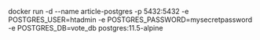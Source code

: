 docker run -d --name article-postgres -p 5432:5432 -e POSTGRES_USER=htadmin  -e POSTGRES_PASSWORD=mysecretpassword  -e POSTGRES_DB=vote_db postgres:11.5-alpine